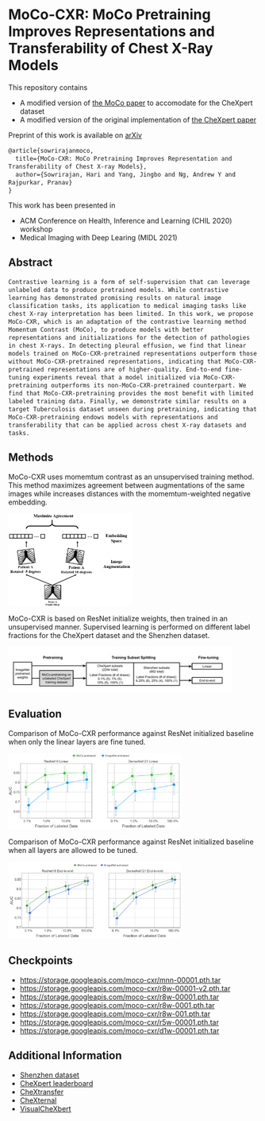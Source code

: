 # MoCo-CXR: MoCo Pretraining Improves Representations and Transferability of Chest X-Ray Models

This repository contains
* A modified version of [the MoCo paper](https://github.com/facebookresearch/moco) to accomodate for the CheXpert dataset
* A modified version of the original implementation of [the CheXpert paper](https://arxiv.org/pdf/1901.07031.pdf)

Preprint of this work is available on [arXiv](https://arxiv.org/pdf/2010.05352.pdf)
```
@article{sowrirajanmoco,
  title={MoCo-CXR: MoCo Pretraining Improves Representation and Transferability of Chest X-ray Models},
  author={Sowrirajan, Hari and Yang, Jingbo and Ng, Andrew Y and Rajpurkar, Pranav}
}
```

This work has been presented in
* ACM Conference on Health, Inference and Learning (CHIL 2020) workshop
* Medical Imaging with Deep Learing (MIDL 2021)

## Abstract
```
Contrastive learning is a form of self-supervision that can leverage unlabeled data to produce pretrained models. While contrastive learning has demonstrated promising results on natural image classification tasks, its application to medical imaging tasks like chest X-ray interpretation has been limited. In this work, we propose MoCo-CXR, which is an adaptation of the contrastive learning method Momentum Contrast (MoCo), to produce models with better representations and initializations for the detection of pathologies in chest X-rays. In detecting pleural effusion, we find that linear models trained on MoCo-CXR-pretrained representations outperform those without MoCo-CXR-pretrained representations, indicating that MoCo-CXR-pretrained representations are of higher-quality. End-to-end fine-tuning experiments reveal that a model initialized via MoCo-CXR-pretraining outperforms its non-MoCo-CXR-pretrained counterpart. We find that MoCo-CXR-pretraining provides the most benefit with limited labeled training data. Finally, we demonstrate similar results on a target Tuberculosis dataset unseen during pretraining, indicating that MoCo-CXR-pretraining endows models with representations and transferability that can be applied across chest X-ray datasets and tasks.
```

## Methods

MoCo-CXR uses momemtum contrast as an unsupervised training method. This method maximizes agreement between augmentations of the same images while increases distances with the momemtum-weighted negative embedding.

<img src="image_source/contrastive_learning.PNG" alt="drawing" width="250"/>

MoCo-CXR is based on ResNet initialize weights, then trained in an unsupervised manner. Supervised learning is performed on different label fractions for the CheXpert dataset and the Shenzhen dataset.

<img src="image_source/moco_flowchart_new.PNG" alt="drawing" width="450"/>


## Evaluation

Comparison of MoCo-CXR performance against ResNet initialized baseline when only the linear layers are fine tuned.

<img src="image_source/cx_all_last_ci.PNG" alt="drawing" width="350"/>

Comparison of MoCo-CXR performance against ResNet initialized baseline when all layers are allowed to be tuned.

<img src="image_source/cx_all_full_ci.PNG" alt="drawing" width="350"/>

## Checkpoints
* https://storage.googleapis.com/moco-cxr/mnn-00001.pth.tar
* https://storage.googleapis.com/moco-cxr/r8w-00001-v2.pth.tar
* https://storage.googleapis.com/moco-cxr/r8w-00001.pth.tar
* https://storage.googleapis.com/moco-cxr/r8w-0001.pth.tar
* https://storage.googleapis.com/moco-cxr/r8w-001.pth.tar
* https://storage.googleapis.com/moco-cxr/r5w-00001.pth.tar
* https://storage.googleapis.com/moco-cxr/d1w-00001.pth.tar


## Additional Information

* [Shenzhen dataset](https://qims.amegroups.com/article/view/5132/6030)
* [CheXpert leaderboard](https://stanfordmlgroup.github.io/competitions/chexpert/)
* [CheXtransfer](https://www.chilconference.org/proceeding_P11.html)
* [CheXternal](https://www.chilconference.org/proceeding_P12.html)
* [VisualCheXbert](https://www.chilconference.org/proceeding_P10.html)
